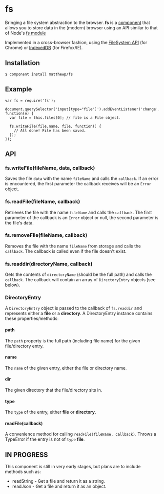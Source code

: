 # fs

Bringing a file system abstraction to the browser. **fs** is a [component](https://github.com/component/component) that allows you to store data in the (modern) browser using an API similar to that of Node's [fs module](http://nodejs.org/api/fs.html)

Implemented in a cross-browser fashion, using the [FileSystem API](http://www.w3.org/TR/file-system-api/) (for Chrome) or [IndexedDB](http://www.w3.org/TR/IndexedDB/) (for Firefox/IE).

## Installation

    $ component install matthewp/fs

## Example

    var fs = require('fs');

	document.querySelector('input[type="file"]').addEventListener('change', function(e) {
      var file = this.files[0]; // file is a File object.

	  fs.writeFile(file.name, file, function() {
	    // All done! File has been saved.
	  });
	});

## API

### fs.writeFile(fileName, data, callback)

Saves the file ``data`` with the name ``fileName`` and calls the ``callback``. If an error is encountered, the first parameter the callback receives will be an ``Error`` object.

### fs.readFile(fileName, callback)

Retrieves the file with the name ``fileName`` and calls the ``callback``. The first parameter of the callback is an ``Error`` object or null, the second parameter is the file's data.

### fs.removeFile(fileName, callback)

Removes the file with the name ``fileName`` from storage and calls the ``callback``. The callback is called even if the file doesn't exist.

### fs.readdir(directoryName, callback)

Gets the contents of ``directoryName`` (should be the full path) and calls the ``callback``. The callback will contain an array of ``DirectoryEntry`` objects (see below).

### DirectoryEntry

A ``DirectoryEntry`` object is passed to the callback of ``fs.readdir`` and represents either a **file** or a **directory**. A DirectoryEntry instance contains these properties/methods:

#### path

The ``path`` property is the full path (including file name) for the given file/directory entry.

#### name

The ``name`` of the given entry, either the file or directory name.

#### dir

The given directory that the file/directory sits in.

#### type

The ``type`` of the entry, either **file** or **directory**.

#### readFile(callback)

A convenience method for calling ``readFile(fileName, callback)``. Throws a TypeError if the entry is not of ``type`` **file**.

## IN PROGRESS

This component is still in very early stages, but plans are to include methods such as:

* readString - Get a file and return it as a string.
* readJson - Get a file and return it as an object.
